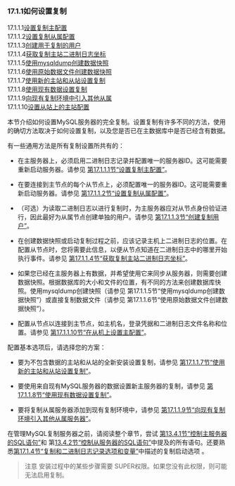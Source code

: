### 17.1.1如何设置复制

17.1.1.1[设置复制主配置](replication-howto-masterbaseconfig.html)  
17.1.1.2[设置复制从属配置](replication-howto-slavebaseconfig.html)    
17.1.1.3[创建用于复制的用户](replication-howto-repuser.html)   
17.1.1.4[获取复制主站二进制日志坐标](replication-howto-masterstatus.html)   
17.1.1.5[使用mysqldump创建数据快照](replication-howto-mysqldump.html)   
17.1.1.6[使用原始数据文件创建数据快照](replication-howto-rawdata.html)   
17.1.1.7[使用新的主站和从站设置复制](replication-howto-newservers.html)   
17.1.1.8[使用现有数据设置复制](replication-howto-existingdata.html)   
17.1.1.9[向现有复制环境中引入其他从属](replication-howto-additionalslaves.html)   
17.1.1.10[设置从站上的主站配置](replication-howto-slaveinit.html)   

本节介绍如何设置MySQL服务器的完全复制。设置复制有许多不同的方法，使用的确切方法取决于如何设置复制，以及您是否已在主数据库中是否已经含有数据。

有一些通用方法是所有复制设置所共有的：

*  在主服务器上，必须启用二进制日志记录并配置唯一的服务器ID。这可能需要重新启动服务器。请参见 [第17.1.1.1节“设置复制主配置”](replication-howto-masterbaseconfig.html)。

*  在要连接到主节点的每个从节点上，必须配置唯一的服务器ID。这可能需要重新启动服务器。请参见 [第17.1.1.2节“设置复制从属配置”](replication-howto-slavebaseconfig.html)。

*  （可选）为读取二进制日志以进行复制时，为主服务器应对从节点身份验证进行，因此最好为从属节点创建单独的用户。请参见 [第17.1.1.3节“创建复制用户”](replication-howto-repuser.html)。

*  在创建数据快照或启动复制过程之前，应该记录主机上二进制日志的位置。在配置从节点时，您将需要此信息，以便从节点知道在二进制日志中的哪里开始执行事件。请参见 [第17.1.1.4节“获取复制主站二进制日志坐标”](replication-howto-masterstatus.html)。

*  如果您已经在主服务器上有数据，并希望使用它来同步从服务器，则需要创建数据快照。根据数据库的大小和文件的位置，有不同的方法来创建数据库快照。使用mysqldump创建快照（请参见 第17.1.1.5节“使用mysqldump创建数据快照”）或直接复制数据文件（请参见 第17.1.1.6节“使用原始数据文件创建数据快照”）。

*  配置从节点以连接到主节点，如主机名，登录凭据和二进制日志文件名称和位置。请参见 [第17.1.1.10节“在从机上设置主配置”](replication-howto-slaveinit.html)。

配置基本选项后，请选择您的方案：

*  要为不包含数据的主站和从站的全新安装设置复制，请参见 [第17.1.1.7节“使用新的主站和从站设置复制”](replication-howto-newservers.html)。

*  要使用来自现有MySQL服务器的数据设置新主服务器的复制，请参见 [第17.1.1.8节“使用现有数据设置复制”](replication-howto-existingdata.html)。

* 要将复制从属服务器添加到现有复制环境中，请参见 [第17.1.1.9节“向现有复制环境引入其他从属服务器”](replication-howto-additionalslaves.html)。

在管理MySQL复制服务器之前，请阅读整个章节，尝试 [第13.4.1节“控制主服务器的SQL语句”](replication-master-sql.html)和 第[13.4.2节“控制从服务器的SQL语句”](replication-slave-sql.html)中提及的所有语句。还要熟悉[第17.1.4节“复制和二进制日志记录选项和变量”](replication-options.html)中描述的复制启动选项 。

> 注意
> 安装过程中的某些步骤需要 SUPER权限。如果您没有此权限，则可能无法启用复制。